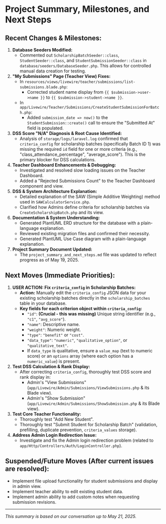 # Project Summary, Milestones, and Next Steps

## Recent Changes & Milestones:

1.  **Database Seeders Modified:**
    *   Commented out `ScholarshipBatchSeeder::class`, `StudentSeeder::class`, and `StudentSubmissionSeeder::class` in `database/seeders/DatabaseSeeder.php`. This allows for controlled manual data creation for testing.
2.  **"My Submissions" Page (Teacher View) Fixes:**
    *   In `resources/views/livewire/teacher/submissions/list-submissions.blade.php`:
        *   Corrected student name display from `{{ $submission->user->name }}` to `{{ $submission->student->name }}`.
    *   In `app/Livewire/Teacher/Submissions/CreateStudentSubmissionForBatch.php`:
        *   Added `submission_date => now()` to the `StudentSubmission::create()` call to ensure the "Submitted At" field is populated.
3.  **DSS Score "N/A" Diagnosis & Root Cause Identified:**
    *   Analysis of `storage/logs/laravel.log` confirmed that `criteria_config` for scholarship batches (specifically Batch ID 1) was missing the required `id` field for one or more criteria (e.g., "class_attendance_percentage", "average_score"). This is the primary blocker for DSS calculations.
4.  **Teacher Dashboard Enhancements & Debugging:**
    *   Investigated and resolved slow loading issues on the Teacher Dashboard.
    *   Added a "Rejected Submissions Count" to the Teacher Dashboard component and view.
5.  **DSS & System Architecture Explanation:**
    *   Detailed explanation of the SAW (Simple Additive Weighting) method used in `SAWCalculatorService.php`.
    *   Clarified how Admins define criteria for scholarship batches via `CreateScholarshipBatch.php` and its view.
6.  **Documentation & System Understanding:**
    *   Generated PlantUML ERD structure for the database with a plain-language explanation.
    *   Reviewed existing migration files and confirmed their necessity.
    *   Generated PlantUML Use Case diagram with a plain-language explanation.
7.  **Project Summary Document Updated:**
    *   The `project_summary_and_next_steps.md` file was updated to reflect progress as of May 19, 2025.

## Next Moves (Immediate Priorities):

1.  **USER ACTION: Fix `criteria_config` in Scholarship Batches:**
    *   **Action:** Manually edit the `criteria_config` JSON data for your existing scholarship batches directly in the `scholarship_batches` table in your database.
    *   **Key fields for each criterion object within `criteria_config`:**
        *   `"id"`: **(Crucial - this was missing)** Unique string identifier (e.g., `"c1"`, `"avg_score"`).
        *   `"name"`: Descriptive name.
        *   `"weight"`: Numeric weight.
        *   `"type"`: `"benefit"` or `"cost"`.
        *   `"data_type"`: `"numeric"`, `"qualitative_option"`, or `"qualitative_text"`.
        *   If `data_type` is qualitative, ensure a `value_map` (text to numeric score) or an `options` array (where each option has a `numeric_value`) is present.
2.  **Test DSS Calculation & Rank Display:**
    *   After correcting `criteria_config`, thoroughly test DSS score and rank display in:
        *   Admin's "View Submissions" (`app/Livewire/Admin/Submissions/ViewSubmissions.php` & its Blade view).
        *   Admin's "Show Submission" (`app/Livewire/Admin/Submissions/ShowSubmission.php` & its Blade view).
3.  **Test Core Teacher Functionality:**
    *   Thoroughly test "Add New Student".
    *   Thoroughly test "Submit Student for Scholarship Batch" (validation, prefilling, duplicate prevention, `criteria_values` storage).
4.  **Address Admin Login Redirection Issue:**
    *   Investigate and fix the Admin login redirection problem (related to `app/Http/Controllers/Auth/LoginController.php`).

## Suspended/Future Moves (After current issues are resolved):

*   Implement file upload functionality for student submissions and display in admin view.
*   Implement teacher ability to edit existing student data.
*   Implement admin ability to add custom notes when requesting submission revisions.

---
*This summary is based on our conversation up to May 21, 2025.*
